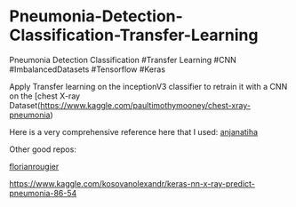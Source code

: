 # Pneumonia-Detection-Classification-Transfer-Learning
Pneumonia Detection Classification #Transfer Learning  #CNN #ImbalancedDatasets #Tensorflow #Keras

Apply Transfer learning on the inceptionV3 classifier to retrain it with a CNN on the [chest X-ray Dataset(https://www.kaggle.com/paultimothymooney/chest-xray-pneumonia)

Here is a very comprehensive reference here that I used: [anjanatiha](https://github.com/anjanatiha/Pneumonia-Detection-from-Chest-X-Ray-Images-with-Deep-Learning/blob/master/code/Detection%20of%20Pneumonia%20from%20Chest%20X-Ray%20Images%201.0.0.3.ipynb)

Other good repos:

[florianrougier](https://github.com/florianrougier/pneumonia_detection/blob/master/Pneumonia_detection.ipynb)

https://www.kaggle.com/kosovanolexandr/keras-nn-x-ray-predict-pneumonia-86-54
